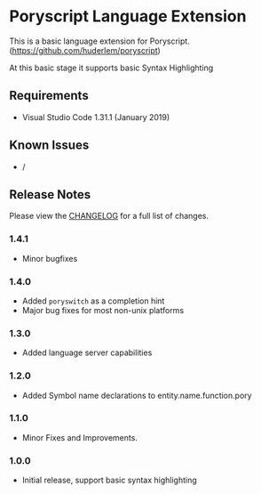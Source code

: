 # Poryscript Language Extension

This is a basic language extension for Poryscript. (https://github.com/huderlem/poryscript)

At this basic stage it supports basic Syntax Highlighting

## Requirements

 * Visual Studio Code 1.31.1 (January 2019)

## Known Issues

 * /

## Release Notes

Please view the [CHANGELOG](CHANGELOG.md) for a full list of changes.

### 1.4.1
 * Minor bugfixes

### 1.4.0
 * Added `poryswitch` as a completion hint
 * Major bug fixes for most non-unix platforms

### 1.3.0
 * Added language server capabilities

### 1.2.0
 * Added Symbol name declarations to entity.name.function.pory

### 1.1.0
 * Minor Fixes and Improvements.

### 1.0.0

 * Initial release, support basic syntax highlighting